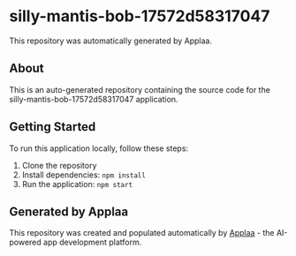 # silly-mantis-bob-17572d58317047

This repository was automatically generated by Applaa.

## About

This is an auto-generated repository containing the source code for the silly-mantis-bob-17572d58317047 application.

## Getting Started

To run this application locally, follow these steps:

1. Clone the repository
2. Install dependencies: `npm install`
3. Run the application: `npm start`

## Generated by Applaa

This repository was created and populated automatically by [Applaa](https://applaa.com) - the AI-powered app development platform.
